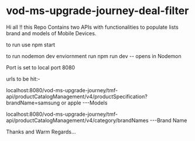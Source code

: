# vod-ms-upgrade-journey-deal-filter

Hi all !! this Repo Contains two APIs with functionalities to populate lists brand and models of Mobile Devices.

to run use npm start

to run nodemon dev enviornment run npm run dev  -- opens in Nodemon

Port is set to local port 8080

urls to be hit:-

localhost:8080/vod-ms-upgrade-journey/tmf-api/productCatalogManagement/v4/productSpecification?brandName=samsung or apple   ---Models

localhost:8080/vod-ms-upgrade-journey/tmf-api/productCatalogManagement/v4/category/brandNames                       ---Brand Name

Thanks and Warm Regards...
